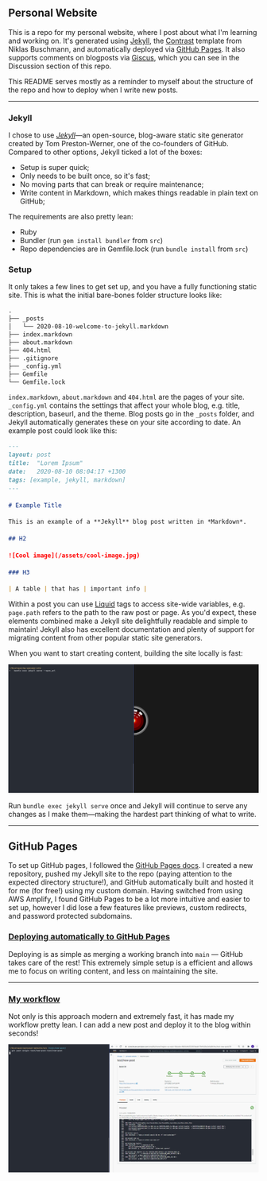 ## Personal Website

This is a repo for my personal website, where I post about what I'm learning and working on. It's generated using [Jekyll](https://github.com/jekyll/jekyll),
the [Contrast](https://github.com/niklasbuschmann/contrast) template from Niklas Buschmann, and automatically deployed via [GitHub Pages](https://pages.github.com/). It also supports comments on blogposts via [Giscus](https://github.com/giscus/giscus), which you can see in the Discussion section of this repo.

This README serves mostly as a reminder to myself about the structure of the repo and how to deploy when I write new posts.

---

### Jekyll

I chose to use *[Jekyll](https://jekyllrb.com/)*—an open-source, blog-aware static site generator created by Tom Preston-Werner, one of the co-founders of GitHub. Compared to other options, Jekyll ticked a lot of the boxes:

- Setup is super quick;
- Only needs to be built once, so it's fast;
- No moving parts that can break or require maintenance;
- Write content in Markdown, which makes things readable in plain text on GitHub;

The requirements are also pretty lean:

- Ruby
- Bundler (run `gem install bundler` from `src`)
- Repo dependencies are in Gemfile.lock (run `bundle install` from `src`)

### Setup

It only takes a few lines to get set up, and you have a fully functioning static
site. This is what the initial bare-bones folder structure looks like:

```
.
├── _posts
│   └── 2020-08-10-welcome-to-jekyll.markdown
├── index.markdown
├── about.markdown
├── 404.html
├── .gitignore
├── _config.yml
├── Gemfile
└── Gemfile.lock
```

`index.markdown`, `about.markdown` and `404.html` are the pages of your site. `_config.yml` contains the settings that affect your whole blog, e.g. title, description, baseurl, and the theme. Blog posts go in the `_posts` folder, and Jekyll automatically generates these on your site according to date. An example post could look like this:

```markdown
---
layout: post
title:  "Lorem Ipsum"
date:   2020-08-10 08:04:17 +1300
tags: [example, jekyll, markdown]
---

# Example Title

This is an example of a **Jekyll** blog post written in *Markdown*.

## H2

![Cool image](/assets/cool-image.jpg)

### H3

| A table | that has | important info |
```

Within a post you can use [Liquid](https://shopify.github.io/liquid/) tags to access site-wide variables, e.g. `page.path` refers to the path to the raw post or page. As you'd expect, these elements combined make a Jekyll site delightfully readable and simple to maintain! Jekyll also has excellent documentation and plenty of support for migrating content from other popular static site generators.

When you want to start creating content, building the site locally is fast:

![Building the site locally](./docs/images/posts/2020-08-10-blogception/jekyll-serve.gif)


Run `bundle exec jekyll serve` once and Jekyll will continue to serve any changes as I make them—making the hardest part thinking of what to write.

---

## GitHub Pages

To set up GitHub pages, I followed the [GitHub Pages docs](https://docs.github.com/en/pages/quickstart). I created a new repository, pushed my Jekyll site to the repo
(paying attention to the expected directory structure!),
and GitHub automatically built and hosted it for me (for free!) using my custom
domain. Having switched from using AWS Amplify, I found GitHub Pages to be a lot
more intuitive and easier to set up, however I did lose a few features like
previews, custom redirects, and password protected subdomains.

### [Deploying automatically to GitHub Pages](#deploying-automatically-to-github-pages)

Deploying is as simple as merging a working branch into `main` — GitHub
takes care of the rest! This extremely simple setup is a efficient and allows me
to focus on writing content, and less on maintaining the site.

---
### [My workflow](my-workflow)

Not only is this approach modern and extremely fast, it has made my workflow pretty lean. I can add a new post and deploy it to the blog within seconds!

![End to End Continuous Deployment](./docs/images/posts/2020-08-10-blogception/end-to-end.gif)
